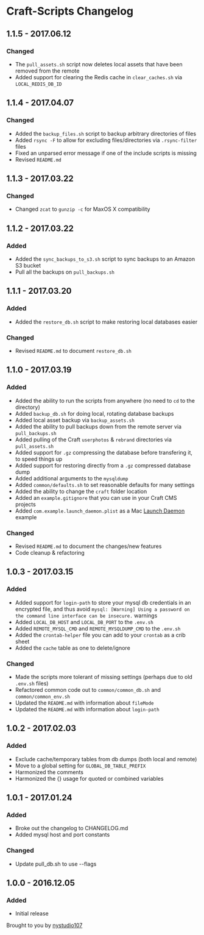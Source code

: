 # Craft-Scripts Changelog

## 1.1.5 - 2017.06.12
### Changed
* The `pull_assets.sh` script now deletes local assets that have been removed from the remote
* Added support for clearing the Redis cache in `clear_caches.sh` via `LOCAL_REDIS_DB_ID`

## 1.1.4 - 2017.04.07
### Changed
* Added the `backup_files.sh` script to backup arbitrary directories of files
* Added `rsync -F` to allow for excluding files/directories via `.rsync-filter` files
* Fixed an unparsed error message if one of the include scripts is missing
* Revised `README.md`

## 1.1.3 - 2017.03.22
### Changed
* Changed `zcat` to `gunzip -c` for MaxOS X compatibility

## 1.1.2 - 2017.03.22
### Added
* Added the `sync_backups_to_s3.sh` script to sync backups to an Amazon S3 bucket
* Pull all the backups on `pull_backups.sh`

## 1.1.1 - 2017.03.20
### Added
* Added the `restore_db.sh` script to make restoring local databases easier

### Changed
* Revised `README.md` to document `restore_db.sh`

## 1.1.0 - 2017.03.19
### Added
* Added the ability to run the scripts from anywhere (no need to `cd` to the directory)
* Added `backup_db.sh` for doing local, rotating database backups
* Added local asset backup via `backup_assets.sh`
* Added the ability to pull backups down from the remote server via `pull_backups.sh`
* Added pulling of the Craft `userphotos` & `rebrand` directories via `pull_assets.sh`
* Added support for `.gz` compressing the database before transfering it, to speed things up
* Added support for restoring directly from a `.gz` compressed database dump
* Added additional arguments to the `mysqldump`
* Added `common/defaults.sh` to set reasonable defaults for many settings
* Added the ability to change the `craft` folder location
* Added an `example.gitignore` that you can use in your Craft CMS projects
* Added `com.example.launch_daemon.plist` as a Mac [Launch Daemon](https://developer.apple.com/library/content/documentation/MacOSX/Conceptual/BPSystemStartup/Chapters/CreatingLaunchdJobs.html) example

### Changed
* Revised `README.md` to document the changes/new features
* Code cleanup & refactoring

## 1.0.3 - 2017.03.15
### Added
* Added support for `login-path` to store your mysql db credentials in an encrypted file, and thus avoid `mysql: [Warning] Using a password on the command line interface can be insecure.` warnings
* Added `LOCAL_DB_HOST` and `LOCAL_DB_PORT` to the `.env.sh`
* Added `REMOTE_MYSQL_CMD` and `REMOTE_MYSQLDUMP_CMD` to the `.env.sh`
* Added the `crontab-helper` file you can add to your `crontab` as a crib sheet
* Added the `cache` table as one to delete/ignore

### Changed
* Made the scripts more tolerant of missing settings (perhaps due to old `.env.sh` files)
* Refactored common code out to `common/common_db.sh` and `common/common_env.sh`
* Updated the `README.md` with information about `fileMode`
* Updated the `README.md` with information about `login-path`

## 1.0.2 - 2017.02.03
### Added
* Exclude cache/temporary tables from db dumps (both local and remote)
* Move to a global setting for `GLOBAL_DB_TABLE_PREFIX`
* Harmonized the comments
* Harmonized the {} usage for quoted or combined variables

## 1.0.1 - 2017.01.24
### Added
* Broke out the changelog to CHANGELOG.md
* Added mysql host and port constants

### Changed
* Update pull_db.sh to use --flags

## 1.0.0 - 2016.12.05

### Added
* Initial release

Brought to you by [nystudio107](https://nystudio107.com/)
